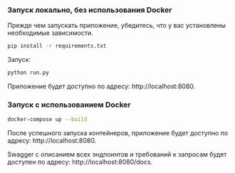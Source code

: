 ### Запуск локально, без использования Docker

Прежде чем запускать приложение, убедитесь, что у вас установлены необходимые зависимости. 
```bash
pip install -r requirements.txt
```
Запуск:
```bash
python run.py
```
Приложение будет доступно по адресу: http://localhost:8080.

### Запуск с использованием Docker

```bash
docker-compose up --build
```

После успешного запуска контейнеров, приложение будет доступно по адресу: http://localhost:8080.

Swagger с описанием всех эндпоинтов и требований к запросам будет доступен по адресу: http://localhost:8080/docs.

